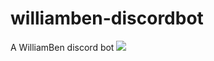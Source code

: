 # williamben-discordbot
A WilliamBen discord bot
![](https://img.shields.io/uptimerobot/status/m792675876-912729d717b4aad05f0a8178)
